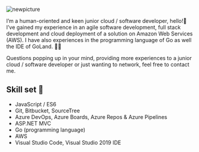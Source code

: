 ![newpicture](https://user-images.githubusercontent.com/56343426/167093954-97f40432-48b7-4743-8fb7-3fd9a71954e1.png)

I’m a human-oriented and keen junior cloud / software developer, hello!👋 
I’ve gained my experience in an agile software development, full stack development and cloud deployment of a solution on Amazon Web Services (AWS). I have also experiences in the programming language of Go as well the IDE of GoLand. 👩‍💻 

Questions popping up in your mind, providing more experiences to a junior cloud / software developer or just wanting to network, feel free to contact me.

  ## Skill set 🦄
         
- JavaScript / ES6 
- Git, Bitbucket, SourceTree
- Azure DevOps, Azure Boards, Azure Repos & Azure Pipelines
- ASP.NET MVC
- Go (programming language)
- AWS 
- Visual Studio Code, Visual Studio 2019 IDE

